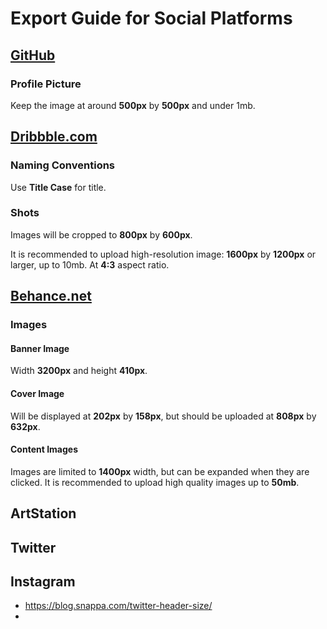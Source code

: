 # Export Guide for Social Platforms

## [GitHub](https://github.com)

### Profile Picture

Keep the image at around **500px** by **500px** and under 1mb.

## [Dribbble.com](https://dribbble.com)

### Naming Conventions

Use **Title Case** for title.

### Shots

Images will be cropped to **800px** by **600px**.

It is recommended to upload high-resolution image:
**1600px** by **1200px** or larger, up to 10mb.
At **4:3** aspect ratio.

## [Behance.net](https://behance.net)

### Images

#### Banner Image

Width **3200px** and height **410px**.

#### Cover Image

Will be displayed at **202px** by **158px**,
but should be uploaded at **808px** by **632px**.

#### Content Images

Images are limited to **1400px** width,
but can be expanded when they are clicked.
It is recommended to upload high quality images
up to **50mb**.

## ArtStation

## Twitter

## Instagram

- https://blog.snappa.com/twitter-header-size/
- 